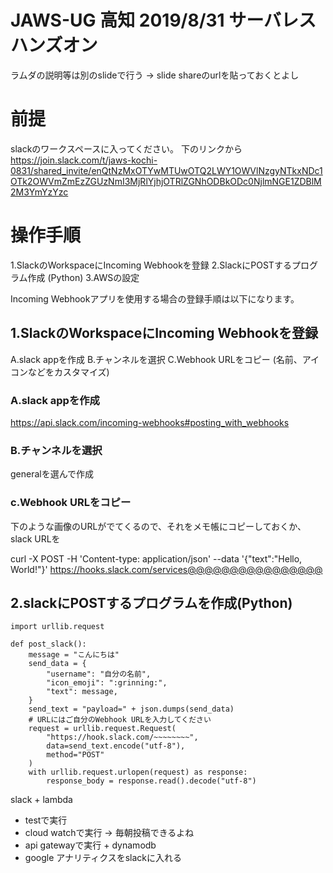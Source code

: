 # JAWS-UG 高知 2019/8/31 サーバレスハンズオン
ラムダの説明等は別のslideで行う -> slide shareのurlを貼っておくとよし




# 前提
slackのワークスペースに入ってください。 下のリンクから
https://join.slack.com/t/jaws-kochi-0831/shared_invite/enQtNzMxOTYwMTUwOTQ2LWY1OWVlNzgyNTkxNDc1OTk2OWVmZmEzZGUzNmI3MjRlYjhjOTRlZGNhODBkODc0NjlmNGE1ZDBlM2M3YmYzYzc


# 操作手順
1.SlackのWorkspaceにIncoming Webhookを登録
2.SlackにPOSTするプログラム作成 (Python)
3.AWSの設定

Incoming Webhookアプリを使用する場合の登録手順は以下になります。

## 1.SlackのWorkspaceにIncoming Webhookを登録
A.slack appを作成
B.チャンネルを選択
C.Webhook URLをコピー
(名前、アイコンなどをカスタマイズ)

### A.slack appを作成
https://api.slack.com/incoming-webhooks#posting_with_webhooks

### B.チャンネルを選択
generalを選んで作成

### c.Webhook URLをコピー
下のような画像のURLがでてくるので、それをメモ帳にコピーしておくか、slack URLを

curl -X POST -H 'Content-type: application/json' --data '{"text":"Hello, World!"}'
https://hooks.slack.com/services@@@@@@@@@@@@@@@@

## 2.slackにPOSTするプログラムを作成(Python)

```import json
import urllib.request

def post_slack():
    message = "こんにちは"
    send_data = {
        "username": "自分の名前",
        "icon_emoji": ":grinning:",
        "text": message,
    }
    send_text = "payload=" + json.dumps(send_data)
    # URLにはご自分のWebhook URLを入力してください
    request = urllib.request.Request(
        "https://hook.slack.com/~~~~~~~~", 
        data=send_text.encode("utf-8"), 
        method="POST"
    )
    with urllib.request.urlopen(request) as response:
        response_body = response.read().decode("utf-8")
```





slack + lambda
  + testで実行
  + cloud watchで実行 -> 毎朝投稿できるよね
  + api gatewayで実行 + dynamodb
  + google アナリティクスをslackに入れる
